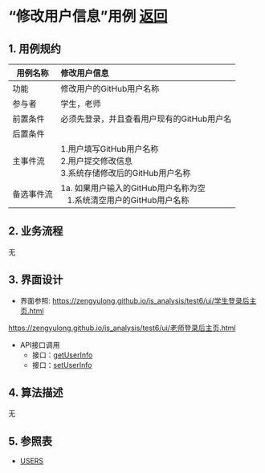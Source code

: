 # “修改用户信息”用例 [返回](../../README.md)
## 1. 用例规约

|用例名称|修改用户信息|
|-------|:-------------|
|功能|修改用户的GitHub用户名称|
|参与者|学生，老师|
|前置条件|必须先登录，并且查看用户现有的GitHub用户名|
|后置条件| |
|主事件流| 1.用户填写GitHub用户名称 <br/> 2.用户提交修改信息 <br/>3.系统存储修改后的GitHub用户名称|
|备选事件流|1a. 如果用户输入的GitHub用户名称为空 <br/>&nbsp;&nbsp; 1.系统清空用户的GitHub用户名称|

## 2. 业务流程
无

## 3. 界面设计
- 界面参照: 
https://zengyulong.github.io/is_analysis/test6/ui/学生登录后主页.html

https://zengyulong.github.io/is_analysis/test6/ui/老师登录后主页.html
- API接口调用
    - 接口：[getUserInfo](../接口1/getUserInfo.md)
    - 接口：[setUserInfo](../接口1/setUserInfo.md)
    
## 4. 算法描述
无
    
## 5. 参照表
- [USERS](../数据库设计/数据库设计.md/#USERS)